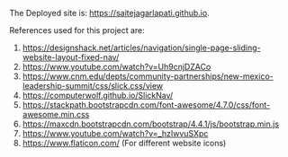 The Deployed site is: https://saitejagarlapati.github.io.

References used for this project are: 
1. https://designshack.net/articles/navigation/single-page-sliding-website-layout-fixed-nav/
2. https://www.youtube.com/watch?v=Uh9cnjDZACo
3. https://www.cnm.edu/depts/community-partnerships/new-mexico-leadership-summit/css/slick.css/view
4. https://computerwolf.github.io/SlickNav/
5. https://stackpath.bootstrapcdn.com/font-awesome/4.7.0/css/font-awesome.min.css
6. https://maxcdn.bootstrapcdn.com/bootstrap/4.4.1/js/bootstrap.min.js
7. https://www.youtube.com/watch?v=_hzIwvuSXpc
8. https://www.flaticon.com/ (For different website icons)
